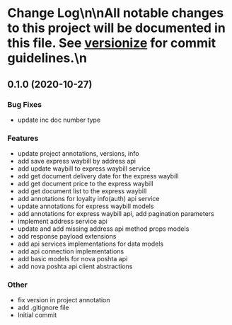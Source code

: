 # Change Log\n\nAll notable changes to this project will be documented in this file. See [versionize](https://github.com/saintedlama/versionize) for commit guidelines.\n
<a name="0.1.0"></a>
## 0.1.0 (2020-10-27)

### Bug Fixes

* update inc doc number type

### Features

* update project annotations, versions, info
* add save express waybill by address api
* add update waybill to express waybill service
* add get document delivery date for the express waybill
* add get document price to the express waybill
* add get document list to the express waybill
* add annotations for loyalty info(auth) api service
* update annotations for express waybill models
* add annotations for express waybill api, add pagination parameters
* implement address service api
* update and add missing address api method props models
* add response payload extensions
* add api services implementations for data models
* add api connection implementations
* add basic models for nova poshta api
* add nova poshta api client abstractions

### Other

* fix version in project annotation
* add .gitignore file
* Initial commit

